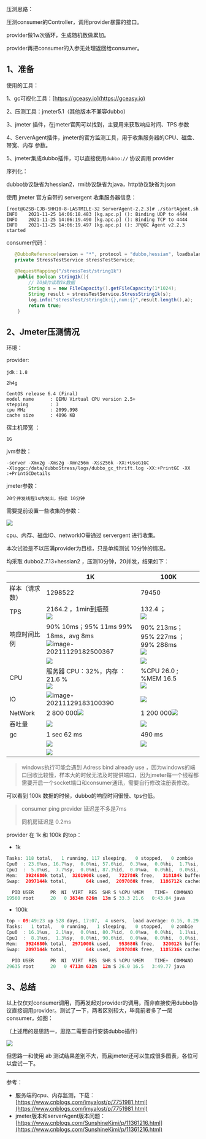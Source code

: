 

压测思路：

压测consumer的Controller，调用provider暴露的接口。

provider做1w次循环，生成随机数做累加。

provider再把consumer的入参无处理返回给consumer。

## 1、准备

使用的工具：

1、gc可视化工具：[https://gceasy.io](https://gceasy.io)

2、压测工具：jmeter5.1（其他版本不兼容dubbo）

3、jmeter 插件，在jmeter官网可以找到，主要用来获取响应时间、TPS 参数

4、ServerAgent插件，jmeter的官方监测工具，用于收集服务器的CPU、磁盘、带宽、内存 参数。

5、jmeter集成dubbo插件，可以直接使用`dubbo://` 协议调用 provider



序列化：

dubbo协议缺省为hessian2，rmi协议缺省为java，http协议缺省为json



使用 jmeter 官方自带的 servergent 收集服务器信息：

```
[root@GZSB-CJB-SHH10-8-LASTMILE-32 ServerAgent-2.2.3]# ./startAgent.sh 
INFO    2021-11-25 14:06:18.483 [kg.apc.p] (): Binding UDP to 4444
INFO    2021-11-25 14:06:19.490 [kg.apc.p] (): Binding TCP to 4444
INFO    2021-11-25 14:06:19.497 [kg.apc.p] (): JP@GC Agent v2.2.3 started
```



consumer代码：

```java
   @DubboReference(version = "*", protocol = "dubbo,hessian", loadbalance = "random",retries = 0)
   private StressTestService stressTestService;
    
   @RequestMapping("/stressTest/string1k")
    public Boolean string1k(){
        // IO操作读取1k数据
        String s = new FileCapacity().getFileCapacity(1*1024);
        String result = stressTestService.StressString1k(s);
        log.info("stressTest/string1k:{},num:{}",result.length(),a);
        return true;
    }
```



## 2、Jmeter压测情况

环境：

provider:

```shell
jdk：1.8

2h4g

CentOS release 6.4 (Final)
model name      : QEMU Virtual CPU version 2.5+
stepping        : 3
cpu MHz         : 2099.998
cache size      : 4096 KB
```

宿主机带宽 ：

```
1G 
```

jvm参数：

```shell
-server -Xmx2g -Xms2g -Xmn256m -Xss256k -XX:+UseG1GC 
-Xloggc:/data/dubboStress/logs/dubbo_gc_thrift.log -XX:+PrintGC -XX
:+PrintGCDetails
```

jmeter参数：

```
20个并发线程1s内发出，持续 10分钟
```

需要提前设置一些收集的参数：

![](https://cdn.jsdelivr.net/gh/DogerRain/image@main/img-202112/image-20211229162123038.png)

cpu、内存、磁盘IO、networkIO需通过 servergent 进行收集。

 

本次试验是不以压满provider为目标，只是单纯测试 10分钟的情况。

均采取 dubbo2.7.13+hessian2 ，压测10分钟，20并发，结果如下：

|                | 1K                                                           | 100K                                                         |
| -------------- | ------------------------------------------------------------ | ------------------------------------------------------------ |
| 样本（请求数） | 1298522                                                      | 79450                                                        |
| TPS            | 2164.2  ，1min到瓶颈<br />![](https://cdn.jsdelivr.net/gh/DogerRain/image@main/img-202112/image-20211129182941303.png) | 132.4 ；<br />![](https://cdn.jsdelivr.net/gh/DogerRain/image@main/img-202112/image-20211130095928574.png) |
| 响应时间比例   | 90% 10ms；95% 11ms 99% 18ms，avg 8ms<br />![image-20211129182500367](https://cdn.jsdelivr.net/gh/DogerRain/image@main/img-202112/image-20211129182500367.png) | 90% 213ms；95% 227ms ；99% 288ms<br />![](https://cdn.jsdelivr.net/gh/DogerRain/image@main/img-202112/image-20211130095420414.png) |
|                | ![](https://cdn.jsdelivr.net/gh/DogerRain/image@main/img-202112/image-20211129182730558.png) | ![](https://cdn.jsdelivr.net/gh/DogerRain/image@main/img-202112/image-20211130095913354.png) |
| CPU            | 服务器 CPU：32%，内存 ： 21.6 %<br />![](https://cdn.jsdelivr.net/gh/DogerRain/image@main/img-202112/image-20211129182545191.png) | %CPU 26.0 ; %MEM 16.5<br />![](https://cdn.jsdelivr.net/gh/DogerRain/image@main/img-202112/image-20211130100005057.png) |
| IO             | ![image-20211129183100390](https://cdn.jsdelivr.net/gh/DogerRain/image@main/img-202112/image-20211129183100390.png) | ![](https://cdn.jsdelivr.net/gh/DogerRain/image@main/img-202112/image-20211130095948793.png) |
| NetWork        | 2 800 000![](https://cdn.jsdelivr.net/gh/DogerRain/image@main/img-202112/image-20211129183054623.png) | 1 200 000![](https://cdn.jsdelivr.net/gh/DogerRain/image@main/img-202112/image-20211130095630222.png) |
| 吞吐量         | ![](https://cdn.jsdelivr.net/gh/DogerRain/image@main/img-202112/image-20211129183200284.png) | ![](https://cdn.jsdelivr.net/gh/DogerRain/image@main/img-202112/image-20211130095827620.png) |
| gc             | 1 sec 62 ms                                                  | 490 ms                                                       |
|                | ![](https://cdn.jsdelivr.net/gh/DogerRain/image@main/img-202112/image-20211129183915989.png) | ![](https://cdn.jsdelivr.net/gh/DogerRain/image@main/img-202112/image-20211130100435608.png) |
|                | ![](https://cdn.jsdelivr.net/gh/DogerRain/image@main/img-202112/image-20211130092624053.png) |                                                              |

> windows执行可能会遇到 Adress bind already use ，因为windows的端口回收比较慢，样本大的时候无法及时提供端口，因为jmeter每一个线程都需要开启一个socket端口和consumer通讯，需要自行修改注册表修改。

可以看到 100k 数据的时候，dubbo的响应时间很慢、tps也低。

>  consumer ping provider 延迟差不多是7ms
>
> 同机房延迟是 0.2ms



provider 在 1k 和 100k 的top：

- 1k

```java
Tasks: 118 total,   1 running, 117 sleeping,   0 stopped,   0 zombie
Cpu0  : 23.6%us, 16.7%sy,  0.0%ni, 57.6%id,  0.3%wa,  0.0%hi,  1.7%si,  0.0%st
Cpu1  :  5.0%us,  7.7%sy,  0.0%ni, 87.3%id,  0.0%wa,  0.0%hi,  0.0%si,  0.0%st
Mem:   3924680k total,  3201900k used,   722780k free,   318184k buffers
Swap:  2097144k total,       64k used,  2097080k free,  1186712k cached

  PID USER      PR  NI  VIRT  RES  SHR S %CPU %MEM    TIME+  COMMAND                                                                                                       
19560 root      20   0 3834m 826m  13m S 33.3 21.6   0:43.04 java    
```

- 100k

```java
top - 09:49:23 up 528 days, 17:07,  4 users,  load average: 0.16, 0.29, 0.21
Tasks:   1 total,   0 running,   1 sleeping,   0 stopped,   0 zombie
Cpu0  : 16.1%us,  2.1%sy,  0.0%ni, 80.7%id,  0.0%wa,  0.0%hi,  1.1%si,  0.0%st
Cpu1  :  8.1%us,  1.3%sy,  0.0%ni, 90.6%id,  0.0%wa,  0.0%hi,  0.0%si,  0.0%st
Mem:   3924680k total,  2971000k used,   953680k free,   320012k buffers
Swap:  2097144k total,       64k used,  2097080k free,  1185236k cached

  PID USER      PR  NI  VIRT  RES  SHR S %CPU %MEM    TIME+  COMMAND                                                                                                       
29635 root      20   0 4713m 632m  12m S 26.0 16.5   3:49.77 java
```

## 3、总结

以上仅仅对consumer调用，而再发起对provider的调用，而非直接使用dubbo协议直接调用provider。测试了一下，两者区别较大，毕竟前者多了一层consumer，如图：

（上述用的是思路一，思路二需要自行安装dubbo插件）

![](https://cdn.jsdelivr.net/gh/DogerRain/image@main/img-202112/image-20211229160923094.png)

但思路一和使用 ab 测试结果差别不大，而且jmeter还可以生成很多图表，各位可以尝试一下。



---

参考：

- 服务端的cpu、内存监测，下载：[https://www.cnblogs.com/imyalost/p/7751981.html](https://www.cnblogs.com/imyalost/p/7751981.html)
- jmeter版本和serverAgent版本问题：[https://www.cnblogs.com/SunshineKimi/p/11361216.html](https://www.cnblogs.com/SunshineKimi/p/11361216.html)

